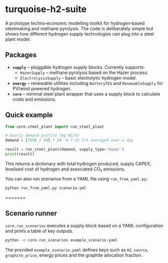 # turquoise-h2-suite

A prototype techno‑economic modelling toolkit for hydrogen‑based steelmaking and methane pyrolysis. The code is deliberately simple but shows how different hydrogen supply technologies can plug into a steel plant model.

## Packages

- **`supply`** – pluggable hydrogen supply blocks. Currently supports:
  - `HazerSupply` – methane pyrolysis based on the Hazer process.
  - `ElectrolysisSupply` – basic electrolytic hydrogen model.
- **`energy`** – renewable utilities including `BatteryTES` and
  `RenewableSupply` for PV/wind powered hydrogen.
- **`core`** – minimal steel plant wrapper that uses a supply block to calculate costs and emissions.

## Quick example

```python
from core.steel_plant import run_steel_plant

# hourly demand profile (kg H2/h)
demand = [7550 / 24] * 24  # 7.55 t/h averaged over a day

result = run_steel_plant(demand, supply_type='hazer')
print(result)
```

This returns a dictionary with total hydrogen produced, supply CAPEX, levelised cost of hydrogen and associated CO₂ emissions.


You can also run scenarios from a YAML file using `run_from_yaml.py`:

```bash
python run_from_yaml.py scenario.yml
```
=======
## Scenario runner

`core.run_scenarios` executes a supply block based on a YAML configuration and prints a table of key outputs.

```bash
python -m core.run_scenarios example_scenario.yaml
```

The provided `example_scenario.yaml` defines keys such as `H2_source`, `graphite_price`, energy prices and the graphite allocation fraction.

